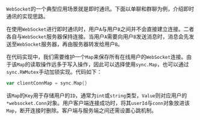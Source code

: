 `WebSocket`的一个典型应用场景就是即时通讯。下面以单聊和群聊为例，介绍即时通讯的实现思路。

在使用`WebSocket`进行即时通讯时，用户`A`与用户`B`之间并不会直接建立连接。二者各自与`WebSocket`服务器保持连接。当用户`A`需要向用户`B`发送消息时，消息会先发送至`WebSocket`服务器，再由服务器转发给用户`B`。

在代码实现中，我们需要维护一个`Map`来保存所有在线用户的`WebSocket`连接。由于该`Map`的读取操作远多于写入操作，因此可以选择使用`sync.Map`，也可以通过`sync.RWMutex`手动加锁实现。代码如下：

```go
var clientConnMap = sync.Map{}
```

该`Map`的`Key`用于存储用户的`ID`，通常为`int`或`string`类型，`Value`则对应用户的`*websocket.Conn`对象。用户客户端连接成功时，将其`userId`与`conn`对象放进该`Map`，断开连接时删除。客户端与服务端之间还需设置心跳机制。


